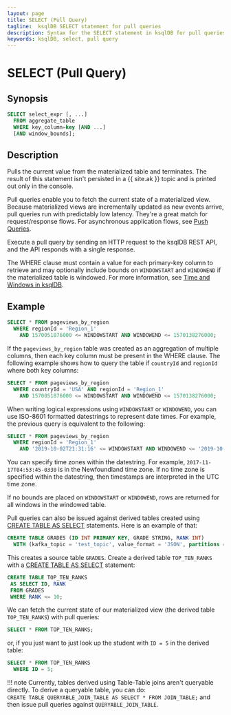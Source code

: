 ```yaml
---
layout: page
title: SELECT (Pull Query)
tagline:  ksqlDB SELECT statement for pull queries
description: Syntax for the SELECT statement in ksqlDB for pull queries
keywords: ksqlDB, select, pull query
---
```


SELECT (Pull Query)
===================

Synopsis
--------

```sql
SELECT select_expr [, ...]
  FROM aggregate_table
  WHERE key_column=key [AND ...]
  [AND window_bounds];
```

Description
-----------

Pulls the current value from the materialized table and terminates. The result
of this statement isn't persisted in a {{ site.ak }} topic and is printed out
only in the console.

Pull queries enable you to fetch the current state of a materialized view.
Because materialized views are incrementally updated as new events arrive,
pull queries run with predictably low latency. They're a great match for
request/response flows. For asynchronous application flows, see
[Push Queries](select-push-query.md).

Execute a pull query by sending an HTTP request to the ksqlDB REST API, and
the API responds with a single response.  

The WHERE clause must contain a value for each primary-key column to retrieve and may
optionally include bounds on `WINDOWSTART` and `WINDOWEND` if the materialized table is windowed.
For more information, see 
[Time and Windows in ksqlDB](../../concepts/time-and-windows-in-ksqldb-queries.md).

Example
-------

```sql
SELECT * FROM pageviews_by_region
  WHERE regionId = 'Region_1'
    AND 1570051876000 <= WINDOWSTART AND WINDOWEND <= 1570138276000;
```

If the `pageviews_by_region` table was created as an aggregation of multiple columns,
then each key column must be present in the WHERE clause. The following example shows how to 
query the table if `countryId` and `regionId` where both key columns:

```sql
SELECT * FROM pageviews_by_region
  WHERE countryId = 'USA' AND regionId = 'Region_1'
    AND 1570051876000 <= WINDOWSTART AND WINDOWEND <= 1570138276000;
```

When writing logical expressions using `WINDOWSTART` or `WINDOWEND`, you can use ISO-8601
formatted datestrings to represent date times. For example, the previous
query is equivalent to the following:

```sql
SELECT * FROM pageviews_by_region
  WHERE regionId = 'Region_1'
    AND '2019-10-02T21:31:16' <= WINDOWSTART AND WINDOWEND <= '2019-10-03T21:31:16';
```

You can specify time zones within the datestring. For example,
`2017-11-17T04:53:45-0330` is in the Newfoundland time zone. If no time zone is
specified within the datestring, then timestamps are interpreted in the UTC
time zone.

If no bounds are placed on `WINDOWSTART` or `WINDOWEND`, rows are returned for all windows
in the windowed table.

Pull queries can also be issued against derived tables created using [CREATE TABLE AS SELECT](../../ksqldb-reference/create-table-as-select) statements. 
Here is an example of that:
```sql
CREATE TABLE GRADES (ID INT PRIMARY KEY, GRADE STRING, RANK INT) 
  WITH (kafka_topic = 'test_topic', value_format = 'JSON', partitions = 1);
```
This creates a source table `GRADES`. Create a derived table
`TOP_TEN_RANKS` with a [CREATE TABLE AS SELECT](../../ksqldb-reference/create-table-as-select) statement:
 ```sql
CREATE TABLE TOP_TEN_RANKS 
  AS SELECT ID, RANK 
  FROM GRADES 
  WHERE RANK <= 10;
 ```
We can fetch the current state of our materialized view 
(the derived table `TOP_TEN_RANKS`) with pull queries:
```sql
SELECT * FROM TOP_TEN_RANKS;
```
or, if you just want to just look up the student with `ID = 5` in the derived table:
```sql
SELECT * FROM TOP_TEN_RANKS
  WHERE ID = 5;
```
!!! note
	Currently, tables derived using Table-Table joins aren't queryable directly. To derive a queryable table, you can do:  
	`CREATE TABLE QUERYABLE_JOIN_TABLE AS SELECT * FROM JOIN_TABLE;` and then issue pull queries against `QUERYABLE_JOIN_TABLE`.
	